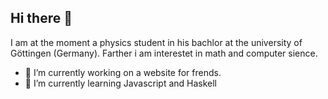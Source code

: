 ## Hi there 👋

I am at the moment a physics student in his bachlor at the university of Göttingen (Germany). Farther i am interestet in math and computer sience.

- 🔭 I’m currently working on a website for frends.
- 🌱 I’m currently learning Javascript and Haskell

<!--
**LPosner/LPosner** is a ✨ _special_ ✨ repository because its `README.md` (this file) appears on your GitHub profile.

